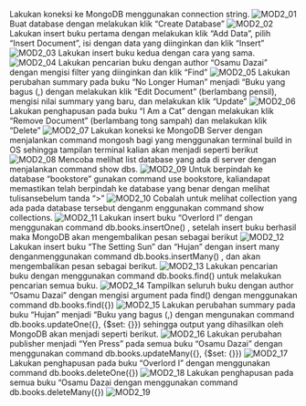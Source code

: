 Lakukan koneksi ke MongoDB menggunakan connection string. 
![MOD2_01](https://github.com/abiyyudwif/Modul2/assets/145477675/8915277a-08f6-4f76-8457-b9b031cf9918)
Buat database dengan melakukan klik “Create Database”
![MOD2_02](https://github.com/abiyyudwif/Modul2/assets/145477675/d5938838-6589-4362-86ea-fcb1c000869d)
Lakukan insert buku pertama dengan melakukan klik “Add Data”, pilih “Insert Document”, isi dengan data yang diinginkan dan klik “Insert”
![MOD2_03](https://github.com/abiyyudwif/Modul2/assets/145477675/688fafd7-1b27-4ed6-bd03-5377a60133ba)
Lakukan insert buku kedua dengan cara yang sama.
![MOD2_04](https://github.com/abiyyudwif/Modul2/assets/145477675/30b5292c-46ba-4b8c-a453-152feb3c5cf2)
Lakukan pencarian buku dengan author “Osamu Dazai” dengan mengisi filter yang diinginkan dan klik “Find”
![MOD2_05](https://github.com/abiyyudwif/Modul2/assets/145477675/bc5877ac-6655-4e59-bd21-f4deae9c6a1e)
Lakukan perubahan summary pada buku “No Longer Human” menjadi “Buku yang bagus (,) dengan melakukan klik “Edit Document” (berlambang pensil), mengisi nilai summary yang baru, dan melakukan klik “Update”
![MOD2_06](https://github.com/abiyyudwif/Modul2/assets/145477675/1e22aaef-abaa-4506-952f-459ce43980e9)
Lakukan penghapusan pada buku “I Am a Cat” dengan melakukan klik “Remove Document” (berlambang tong sampah) dan melakukan klik “Delete”
![MOD2_07](https://github.com/abiyyudwif/Modul2/assets/145477675/6cd8db44-fec6-429d-9f61-ff008d87d6cd)
Lakukan koneksi ke MongoDB Server dengan menjalankan command mongosh bagi yang menggunakan terminal build in OS sehingga tampilan terminal kalian akan menjadi seperti berikut
![MOD2_08](https://github.com/abiyyudwif/Modul2/assets/145477675/c204bc57-96ec-4d72-8b12-d5d8d4d7e305)
Mencoba melihat list database yang ada di server dengan menjalankan command show dbs.
![MOD2_09](https://github.com/abiyyudwif/Modul2/assets/145477675/ce262368-f0db-474f-aed1-4f414abccff7)
Untuk berpindah ke database “bookstore” gunakan command use bookstore, kaliandapat memastikan telah berpindah ke database yang benar dengan melihat tulisansebelum tanda “>”
![MOD2_10](https://github.com/abiyyudwif/Modul2/assets/145477675/b6a05960-e45a-437e-84d4-7a498d622eba)
Cobalah untuk melihat collection yang ada pada database tersebut denganm enggunakan command show collections.
![MOD2_11](https://github.com/abiyyudwif/Modul2/assets/145477675/274810ac-a147-4dea-8e74-0741ea15f03e)
Lakukan insert buku “Overlord I” dengan menggunakan command db.books.insertOne() , setelah insert buku berhasil maka MongoDB akan mengembalikan pesan sebagai berikut
![MOD2_12](https://github.com/abiyyudwif/Modul2/assets/145477675/4812cde7-0d6f-4390-81a7-63add0d9592e)
Lakukan insert buku “The Setting Sun” dan “Hujan” dengan insert many denganmenggunakan command db.books.insertMany(<data kalian>) , dan akan mengembalikan pesan sebagai berikut.
![MOD2_13](https://github.com/abiyyudwif/Modul2/assets/145477675/1e208646-648b-4313-8f2b-393521d6546d)
Lakukan pencarian buku dengan menggunakan command db.books.find() untuk melakukan pencarian semua buku.
![MOD2_14](https://github.com/abiyyudwif/Modul2/assets/145477675/7432b3b9-1eb2-4bc1-9459-105b48f5f91f)
Tampilkan seluruh buku dengan author “Osamu Dazai” dengan mengisi argument pada find() dengan menggunakan command db.books.find({<filter yang ingin diisi>})
![MOD2_15](https://github.com/abiyyudwif/Modul2/assets/145477675/4a1f3f74-8cc2-4149-8b7e-50dc7447ed35)
Lakukan perubahan summary pada buku “Hujan” menjadi “Buku yang bagus (<NAMA>,<NIM>) dengan mengunakan command db.books.updateOne({<filter>}, {$set: {<data yang akan di update>}}) sehingga output yang dihasilkan oleh MongoDB akan menjadi seperti berikut.
![MOD2_16](https://github.com/abiyyudwif/Modul2/assets/145477675/bac7d6e4-c911-420a-b009-128248fdf391)
Lakukan perubahan publisher menjadi “Yen Press” pada semua buku “Osamu Dazai” dengan menggunakan command db.books.updateMany({<filter>}, {$set: {<data yang akan di update>}})
![MOD2_17](https://github.com/abiyyudwif/Modul2/assets/145477675/d90978e9-a678-4b0a-95dd-ee68e88e6b6b)
Lakukan penghapusan pada buku “Overlord I” dengan menggunakan command db.books.deleteOne({})
![MOD2_18](https://github.com/abiyyudwif/Modul2/assets/145477675/4f035c2a-5baf-4464-a201-e0d592d898e2)
Lakukan penghapusan pada semua buku “Osamu Dazai dengan menggunakan command db.books.deleteMany({})
![MOD2_19](https://github.com/abiyyudwif/Modul2/assets/145477675/fec4fadb-4535-42a1-8e46-923c57cdaf4e)
